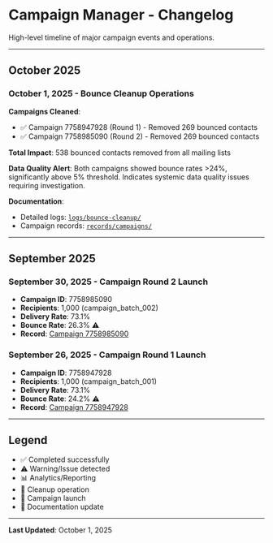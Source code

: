 # Campaign Manager - Changelog

High-level timeline of major campaign events and operations.

---

## October 2025

### October 1, 2025 - Bounce Cleanup Operations

**Campaigns Cleaned**:
- ✅ Campaign 7758947928 (Round 1) - Removed 269 bounced contacts
- ✅ Campaign 7758985090 (Round 2) - Removed 269 bounced contacts

**Total Impact**: 538 bounced contacts removed from all mailing lists

**Data Quality Alert**: Both campaigns showed bounce rates >24%, significantly above 5% threshold. Indicates systemic data quality issues requiring investigation.

**Documentation**:
- Detailed logs: [`logs/bounce-cleanup/`](logs/bounce-cleanup/)
- Campaign records: [`records/campaigns/`](records/campaigns/)

---

## September 2025

### September 30, 2025 - Campaign Round 2 Launch
- **Campaign ID**: 7758985090
- **Recipients**: 1,000 (campaign_batch_002)
- **Delivery Rate**: 73.1%
- **Bounce Rate**: 26.3% ⚠️
- **Record**: [Campaign 7758985090](records/campaigns/campaign-7758985090.md)

### September 26, 2025 - Campaign Round 1 Launch
- **Campaign ID**: 7758947928
- **Recipients**: 1,000 (campaign_batch_001)
- **Delivery Rate**: 73.1%
- **Bounce Rate**: 24.2% ⚠️
- **Record**: [Campaign 7758947928](records/campaigns/campaign-7758947928.md)

---

## Legend

- ✅ Completed successfully
- ⚠️ Warning/Issue detected
- 📊 Analytics/Reporting
- 🧹 Cleanup operation
- 🚀 Campaign launch
- 📝 Documentation update

---

**Last Updated**: October 1, 2025
